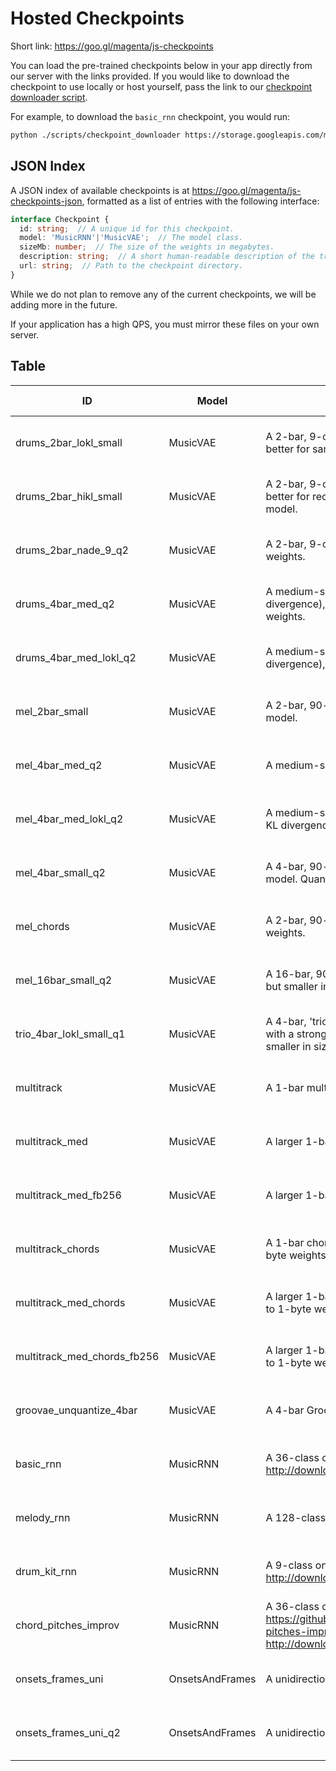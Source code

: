 
# Hosted Checkpoints

Short link: https://goo.gl/magenta/js-checkpoints

You can load the pre-trained checkpoints below in your app directly from our
server with the links provided. If you would like to download the checkpoint
to use locally or host yourself, pass the link to our
[checkpoint downloader script](/scripts/checkpoint_downloader.py).

For example, to download the `basic_rnn` checkpoint, you would run:

```bash
python ./scripts/checkpoint_downloader https://storage.googleapis.com/magentadata/js/checkpoints/music_rnn/basic_rnn ./my-checkpoints/
```

## JSON Index

A JSON index of available checkpoints is at
https://goo.gl/magenta/js-checkpoints-json, formatted as a list of entries with
the following interface:

```ts
interface Checkpoint {
  id: string;  // A unique id for this checkpoint.
  model: 'MusicRNN'|'MusicVAE';  // The model class.
  sizeMb: number;  // The size of the weights in megabytes.
  description: string;  // A short human-readable description of the trained model.
  url: string;  // Path to the checkpoint directory.
}
```

While we do not plan to remove any of the current checkpoints, we will be adding more in the future.

If your application has a high QPS, you must mirror these files on your own server.

## Table

ID|Model|Description|Size MB|URL
---|---|---|---|---
drums_2bar_lokl_small|MusicVAE|A 2-bar, 9-class onehot drum model with a strong prior (low KL divergence), which is better for sampling. Less accurate, but smaller in size than full model.|18.5|[Right Click to Copy](https://storage.googleapis.com/magentadata/js/checkpoints/music_vae/drums_lokl_small)
drums_2bar_hikl_small|MusicVAE|A 2-bar, 9-class onehot drum model with a weak prior (higher KL divergence), which is better for reconstructions and interpolations. Less accurate, but smaller in size than full model.|18.5|[Right Click to Copy](https://storage.googleapis.com/magentadata/js/checkpoints/music_vae/drums_2bar_hikl_small)
drums_2bar_nade_9_q2|MusicVAE|A 2-bar, 9-class multilabel drum model with a NADE decoder. Quantized to 2-byte weights.|27.6|[Right Click to Copy](https://storage.googleapis.com/magentadata/js/checkpoints/music_vae/drums_2bar_nade_9_q2)
drums_4bar_med_q2|MusicVAE|A medium-sized 2-bar, 9-class onehot drum model with a weak prior (higher KL divergence), which is better for reconstructions and interpolations. Quantized to 2-byte weights.|68.2|[Right Click to Copy](https://storage.googleapis.com/magentadata/js/checkpoints/music_vae/drums_4bar_med_q2)
drums_4bar_med_lokl_q2|MusicVAE|A medium-sized 2-bar, 9-class onehot drum model with a strong prior (lower KL divergence), which is better for sampling. Quantized to 2-byte weights.|68.2|[Right Click to Copy](https://storage.googleapis.com/magentadata/js/checkpoints/music_vae/drums_4bar_med_lokl_q2)
mel_2bar_small|MusicVAE|A 2-bar, 90-class onehot melody model. Less accurate, but smaller in size than full model.|17.7|[Right Click to Copy](https://storage.googleapis.com/magentadata/js/checkpoints/music_vae/mel_2bar_small)
mel_4bar_med_q2|MusicVAE|A medium-sized 4-bar, 90-class onehot melody model. Quantized to 2-byte weights.|65.4|[Right Click to Copy](https://storage.googleapis.com/magentadata/js/checkpoints/music_vae/mel_4bar_med_q2)
mel_4bar_med_lokl_q2|MusicVAE|A medium-sized 4-bar, 90-class onehot melody model.  Trained with a strong prior (low KL divergence), which is better for sampling. Quantized to 2-byte weights.|65.4|[Right Click to Copy](https://storage.googleapis.com/magentadata/js/checkpoints/music_vae/mel_4bar_med_lokl_q2)
mel_4bar_small_q2|MusicVAE|A 4-bar, 90-class onehot melody model. Less accurate, but smaller in size than full model. Quantized to 2-byte weights.|26.5|[Right Click to Copy](https://storage.googleapis.com/magentadata/js/checkpoints/music_vae/mel_4bar_small_q2)
mel_chords|MusicVAE|A 2-bar, 90-class onehot melody model with chord conditioning. Quantized to 2-byte weights.|17.6|[Right Click to Copy](https://storage.googleapis.com/magentadata/js/checkpoints/music_vae/mel_chords)
mel_16bar_small_q2|MusicVAE|A 16-bar, 90-class onehot melody model with a 16-step conductor level. Less accurate, but smaller in size than full model. Quantized to 2-byte weights.|23.5|[Right Click to Copy](https://storage.googleapis.com/magentadata/js/checkpoints/music_vae/mel_16bar_small_q2)
trio_4bar_lokl_small_q1|MusicVAE|A 4-bar, 'trio' model for melody, bass, and drums, with a 4-step conductor level. Trained with a strong prior (low KL divergence), which is better for sampling. Less accurate, but smaller in size than full model. Quantized to 1-byte weights.|17.6|[Right Click to Copy](https://storage.googleapis.com/magentadata/js/checkpoints/music_vae/trio_4bar)
multitrack|MusicVAE|A 1-bar multitrack model, trained with 64 free bits. Quantized to 1-byte weights.|26.4|[Right Click to Copy](https://storage.googleapis.com/magentadata/js/checkpoints/music_vae/multitrack)
multitrack_med|MusicVAE|A larger 1-bar multitrack model, trained with 64 free bits. Quantized to 1-byte weights.|95.9|[Right Click to Copy](https://storage.googleapis.com/magentadata/js/checkpoints/music_vae/multitrack_med)
multitrack_med_fb256|MusicVAE|A larger 1-bar multitrack model, trained with 256 free bits. Quantized to 1-byte weights.|95.9|[Right Click to Copy](https://storage.googleapis.com/magentadata/js/checkpoints/music_vae/multitrack_med_fb256)
multitrack_chords|MusicVAE|A 1-bar chord-conditioned multitrack model, trained with 64 free bits. Quantized to 1-byte weights.|26.9|[Right Click to Copy](https://storage.googleapis.com/magentadata/js/checkpoints/music_vae/multitrack_chords)
multitrack_med_chords|MusicVAE|A larger 1-bar chord-conditioned multitrack model, trained with 64 free bits. Quantized to 1-byte weights.|96.9|[Right Click to Copy](https://storage.googleapis.com/magentadata/js/checkpoints/music_vae/multitrack_med_chords)
multitrack_med_chords_fb256|MusicVAE|A larger 1-bar chord-conditioned multitrack model, trained with 256 free bits. Quantized to 1-byte weights.|96.9|[Right Click to Copy](https://storage.googleapis.com/magentadata/js/checkpoints/music_vae/multitrack_med_chords_fb256)
groovae_unquantize_4bar|MusicVAE|A 4-bar GrooVAE model, trained to add feel to 9-class quantized drum beats.|15.8|[Right Click to Copy](https://storage.googleapis.com/magentadata/js/checkpoints/music_vae/groovae_unquantize_4bar)
basic_rnn|MusicRNN|A 36-class onehot MelodyRNN model. Converted from http://download.magenta.tensorflow.org/models/basic_rnn.mag.|13.0|[Right Click to Copy](https://storage.googleapis.com/magentadata/js/checkpoints/music_rnn/basic_rnn)
melody_rnn|MusicRNN|A 128-class onehot MelodyRNN model.|13.4|[Right Click to Copy](https://storage.googleapis.com/magentadata/js/checkpoints/music_rnn/melody_rnn)
drum_kit_rnn|MusicRNN|A 9-class onehot DrumsRNN model. Converted from http://download.magenta.tensorflow.org/models/drum_kit_rnn.mag.|11.9|[Right Click to Copy](https://storage.googleapis.com/magentadata/js/checkpoints/music_rnn/drum_kit_rnn)
chord_pitches_improv|MusicRNN|A 36-class onehot melody ImprovRNN model conditioned on chords as described at https://github.com/tensorflow/magenta/tree/master/magenta/models/improv_rnn#chord-pitches-improv. Converted from http://download.magenta.tensorflow.org/models/chord_pitches_improv.mag.|5.6|[Right Click to Copy](https://storage.googleapis.com/magentadata/js/checkpoints/music_rnn/chord_pitches_improv)
onsets_frames_uni|OnsetsAndFrames|A unidirectional piano transcription model.|60|[Right Click to Copy](https://storage.googleapis.com/magentadata/js/checkpoints/transcription/onsets_frames_uni)
onsets_frames_uni_q2|OnsetsAndFrames|A unidirectional piano transcription model. Quantized to 2-byte weights.|30|[Right Click to Copy](https://storage.googleapis.com/magentadata/js/checkpoints/transcription/onsets_frames_uni_q2)
